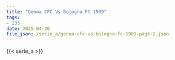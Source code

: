 ```yaml
---
title: "Genoa CFC Vs Bologna FC 1909"
tags:
- 133
date: 2025-04-26
file_json: /serie_a/genoa-cfc-vs-bologna-fc-1909-page-2.json
---
```


{{< serie_a >}}
